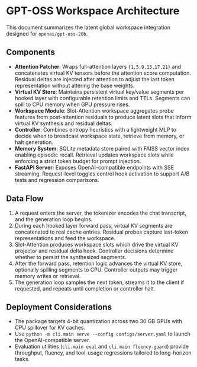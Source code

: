 ﻿# GPT-OSS Workspace Architecture

This document summarizes the latent global workspace integration designed for `openai/gpt-oss-20b`.

## Components

- **Attention Patcher**: Wraps full-attention layers `{1,5,9,13,17,21}` and concatenates virtual KV tensors before the attention score computation. Residual deltas are injected after attention to adjust the last token representation without altering the base weights.
- **Virtual KV Store**: Maintains persistent virtual key/value segments per hooked layer with configurable retention limits and TTLs. Segments can spill to CPU memory when GPU pressure rises.
- **Workspace Module**: Slot-Attention workspace aggregates probe features from post-attention residuals to produce latent slots that inform virtual KV synthesis and residual deltas.
- **Controller**: Combines entropy heuristics with a lightweight MLP to decide when to broadcast workspace state, retrieve from memory, or halt generation.
- **Memory System**: SQLite metadata store paired with FAISS vector index enabling episodic recall. Retrieval updates workspace slots while enforcing a strict token budget for prompt injection.
- **FastAPI Server**: Exposes OpenAI-compatible endpoints with SSE streaming. Request-level toggles control hook activation to support A/B tests and regression comparisons.

## Data Flow

1. A request enters the server, the tokenizer encodes the chat transcript, and the generation loop begins.
2. During each hooked layer forward pass, virtual KV segments are concatenated to real cache entries. Residual probes capture last-token representations and feed the workspace.
3. Slot-Attention produces workspace slots which drive the virtual KV projector and residual delta hook. Controller decisions determine whether to persist the synthesized segments.
4. After the forward pass, retention logic advances the virtual KV store, optionally spilling segments to CPU. Controller outputs may trigger memory writes or retrieval.
5. The generation loop samples the next token, streams it to the client if requested, and repeats until completion or controller halt.

## Deployment Considerations

- The package targets 4-bit quantization across two 30 GB GPUs with CPU spillover for KV caches.
- Use `python -m cli.main serve --config configs/server.yaml` to launch the OpenAI-compatible server.
- Evaluation utilities (`cli.main eval` and `cli.main fluency-guard`) provide throughput, fluency, and tool-usage regressions tailored to long-horizon tasks.
